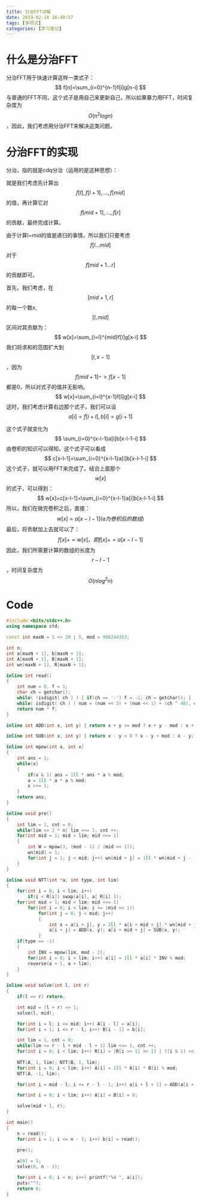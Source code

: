 ```yaml
---
title: 分治FFT详解
date: 2019-02-18 16:40:57
tags: [多项式]
categories: [学习笔记]
---
```


# 什么是分治FFT

分治FFT用于快速计算这样一类式子：
$$
f[n]=\sum_{i=0}^{n-1}f[i]g[n-i]
$$
与普通的FFT不同，这个式子是用自己来更新自己，所以如果暴力用FFT，时间复杂度为$$O(n^2logn)$$，因此，我们考虑用分治FFT来解决这类问题。

<!--more-->

# 分治FFT的实现

分治，指的就是cdq分治（运用的是这种思想）：

就是我们考虑先计算出$$f[l],f[l+1],...,f[mid]$$的值，再计算它对$$f[mid+1],...,f[r]$$的贡献，最终完成计算。

由于计算l~mid的值是递归的事情，所以我们只要考虑$$f[l...mid]$$对于$$f[mid+1...r]$$的贡献即可。

首先，我们考虑，在$$[mid+1,r]$$的每一个数$x$,$$[l,mid]$$区间对其贡献为：
$$
w[x]=\sum_{i=l}^{mid}f[i]g[x-i]
$$
我们将求和的范围扩大到$$[l,x-1]$$，因为$$f[mid+1]->f[x-1]$$都是0，所以对式子的值并无影响。
$$
w[x]=\sum_{i=l}^{x-1}f[i]g[x-i]
$$
这时，我们考虑计算右边那个式子，我们可以设$$a[i]=f[i+l],b[i]=g[i+1]$$

这个式子就变化为
$$
\sum_{i=0}^{x-l-1}a[i]b[x-l-1-i]
$$
由卷积的知识可以得知，这个式子可以看成
$$
c[x-l-1]=\sum_{i=0}^{x-l-1}a[i]b[x-l-1-i]
$$
这个式子，就可以用FFT来完成了。结合上面那个$$w[x]$$的式子，可以得到：
$$
w[x]=c[x-l-1]=\sum_{i=0}^{x-l-1}a[i]b[x-l-1-i]
$$
所以，我们在做完卷积之后，直接：
$$
w[x]=a[x-l-1](a为卷积后的数组)
$$
最后，将贡献加上去就可以了：
$$
f[x]+=w[x]，即f[x]+=a[x-l-1]
$$
因此，我们所需要计算的数组的长度为$$r-l-1$$，时间复杂度为$$O(nlog^2n)$$

# Code

```c++
#include <bits/stdc++.h>
using namespace std;

const int maxN = 1 << 20 | 5, mod = 998244353;

int n;
int a[maxN + 1], b[maxN + 1];
int A[maxN + 1], B[maxN + 1];
int wn[maxN + 1], R[maxN + 1];

inline int read()
{
	int num = 0, f = 1;
	char ch = getchar();
	while( !isdigit( ch ) ) { if(ch == '-') f = -1; ch = getchar(); }
	while( isdigit( ch ) ) num = (num << 3) + (num << 1) + (ch ^ 48), ch = getchar();
	return num * f;
}

inline int ADD(int x, int y) { return x + y >= mod ? x + y - mod : x + y; }

inline int SUB(int x, int y) { return x - y < 0 ? x - y + mod : x - y; }

inline int mpow(int a, int x)
{
	int ans = 1;
	while(x)
	{
		if(x & 1) ans = 1ll * ans * a % mod;
		a = 1ll * a * a % mod;
		x >>= 1;
	}
	return ans;
}

inline void pre()
{
	int lim = 1, cnt = 0;
	while(lim <= 2 * n) lim <<= 1, cnt ++;
	for(int mid = 1; mid < lim; mid <<= 1)
	{
		int W = mpow(3, (mod - 1) / (mid << 1));
		wn[mid] = 1;
		for(int j = 1; j < mid; j++) wn[mid + j] = 1ll * wn[mid + j - 1] * W % mod;
	}
}

inline void NTT(int *a, int type, int lim)
{
	for(int i = 0; i < lim; i++)
		if(i < R[i]) swap(a[i], a[ R[i] ]);
	for(int mid = 1; mid < lim; mid <<= 1)
		for(int i = 0; i < lim; i += (mid << 1))
			for(int j = 0; j < mid; j++)
			{
				int x = a[i + j], y = 1ll * a[i + mid + j] * wn[mid + j] % mod;
				a[i + j] = ADD(x, y); a[i + mid + j] = SUB(x, y);
			}
	if(type == -1)
	{
		int INV = mpow(lim, mod - 2);
		for(int i = 0; i < lim; i++) a[i] = 1ll * a[i] * INV % mod;
		reverse(a + 1, a + lim);
	}
}

inline void solve(int l, int r)
{
	if(l == r) return;

	int mid = (l + r) >> 1;
	solve(l, mid);

	for(int i = l; i <= mid; i++) A[i - l] = a[i];
	for(int i = 1; i <= r - l; i++) B[i - 1] = b[i];

	int lim = 1, cnt = 0;
	while(lim <= r - l + mid - l + 1) lim <<= 1, cnt ++;
	for(int i = 0; i < lim; i++) R[i] = (R[i >> 1] >> 1) | ((i & 1) << cnt - 1);
	
	NTT(A, 1, lim); NTT(B, 1, lim);
	for(int i = 0; i < lim; i++) A[i] = 1ll * A[i] * B[i] % mod;
	NTT(A, -1, lim);

	for(int i = mid - l; i <= r - l - 1; i++) a[i + l + 1] = ADD(a[i + l + 1], A[i]);	

	for(int i = 0; i < lim; i++) A[i] = B[i] = 0;

	solve(mid + 1, r);
}

int main()
{
	n = read();
	for(int i = 1; i <= n - 1; i++) b[i] = read();

	pre();
	
	a[0] = 1;
	solve(0, n - 1);

	for(int i = 0; i < n; i++) printf("%d ", a[i]);
	puts("");
	return 0;
}
```





